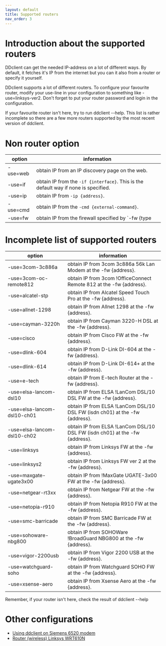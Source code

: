```yaml
---
layout: default
title: Supported routers
nav_order: 3
---
```


# Introduction about the supported routers
DDclient can get the needed IP-address on a lot of different ways. By default, it fetches it's IP from the internet but you can it also from a router or specify it yourself.

DDclient supports a lot of different routers. To configure your favourite router, modify your use-line in your configuration to something like -use=linksys-ver2. Don't forget to put your router password and login in the configuration.

If your favourite router isn't here, try to run ddclient --help. This list is rather incomplete so there are a few more routers supported by the most recent version of ddclient.

# Non router option

| option   | information |
| -------- | ----------- |
| -use=web | obtain IP from an IP discovery page on the web. |
| -use=if | obtain IP from the `-if {interface}`.  This is the default way if none is specified. |
| -use=ip | obtain IP from `-ip {address}`. |
| -use=cmd | obtain IP from the `-cmd {external-command}`. |
| -use=fw | obtain IP from the firewall specified by `-fw {type|address}`. |

# Incomplete list of supported routers

option   | information
-------- | -----------
-use=3com-3c886a | obtain IP from 3com 3c886a 56k Lan Modem at the -fw {address}.
-use=3com-oc-remote812 | obtain IP from 3com !OfficeConnect Remote 812 at the -fw {address}.
-use=alcatel-stp | obtain IP from Alcatel Speed Touch Pro at the -fw {address}.
-use=allnet-1298 | obtain IP from Allnet 1298 at the -fw {address}.
-use=cayman-3220h | obtain IP from Cayman 3220-H DSL at the -fw {address}.
-use=cisco | obtain IP from Cisco FW at the -fw {address}.
-use=dlink-604 | obtain IP from D-Link DI-604 at the -fw {address}.
-use=dlink-614 | obtain IP from D-Link DI-614+ at the -fw {address}.
-use=e-tech | obtain IP from E-tech Router at the -fw {address}.
-use=elsa-lancom-dsl10 | obtain IP from ELSA !LanCom DSL/10 DSL FW at the -fw {address}.
-use=elsa-lancom-dsl10-ch01 | obtain IP from ELSA !LanCom DSL/10 DSL FW (isdn ch01) at the -fw {address}.
-use=elsa-lancom-dsl10-ch02 | obtain IP from ELSA !LanCom DSL/10 DSL FW (isdn ch01) at the -fw {address}.
-use=linksys | obtain IP from Linksys FW at the -fw {address}.
-use=linksys2 | obtain IP from Linksys FW ver 2 at the -fw {address}.
-use=maxgate-ugate3x00 | obtain IP from !MaxGate UGATE-3x00 FW at the -fw {address}.
-use=netgear-rt3xx | obtain IP from Netgear FW at the -fw {address}.
-use=netopia-r910  | obtain IP from Netopia R910 FW at the -fw {address}.
-use=smc-barricade | obtain IP from SMC Barricade FW at the -fw {address}.
-use=sohoware-nbg800 | obtain IP from SOHOWare !BroadGuard NBG800 at the -fw {address}.
-use=vigor-2200usb | obtain IP from Vigor 2200 USB at the -fw {address}.
-use=watchguard-soho|obtain IP from Watchguard SOHO FW at the -fw {address}.
-use=xsense-aero|obtain IP from Xsense Aero at the -fw {address}.

Remember, if your router isn't here, check the result of ddclient --help

# Other configurations
 * [Using ddclient on Siemens 6520 modem](http://sourceforge.net/forum/forum.php?thread_id=2024597&forum_id=399428)
 * [Router (wireless) Linksys WRT610N](https://sourceforge.net/tracker2/?func=detail&atid=676130&aid=2407927&group_id=116817)
